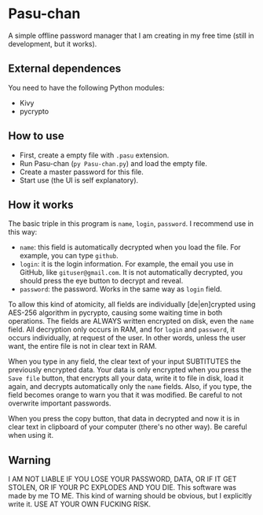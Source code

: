 # Pasu-chan
A simple offline password manager that I am creating in my free time (still in development, but it works).

## External dependences
You need to have the following Python modules:
* Kivy
* pycrypto

## How to use
* First, create a empty file with `.pasu` extension.
* Run Pasu-chan (`py Pasu-chan.py`) and load the empty file.
* Create a master password for this file.
* Start use (the UI is self explanatory).

## How it works
The basic triple in this program is `name`, `login`, `password`. I recommend use in this way:
* `name`: this field is automatically decrypted when you load the file. For example, you can type `github`.
* `login`: it is the login information. For example, the email you use in GitHub, like `gituser@gmail.com`. It is not automatically decrypted, you should press the eye button to decrypt and reveal.
* `password`: the password. Works in the same way as `login` field.

To allow this kind of atomicity, all fields are individually [de|en]crypted using AES-256 algorithm in pycrypto, causing some waiting time in both operations. The fields are ALWAYS written encrypted on disk, even the `name` field. All decryption only occurs in RAM, and for `login` and `password`, it occurs individually, at request of the user. In other words, unless the user want, the entire file is not in clear text in RAM.

When you type in any field, the clear text of your input SUBTITUTES the previously encrypted data. Your data is only encrypted when you press the `Save file` button, that encrypts all your data, write it to file in disk, load it again, and decrypts automatically only the `name` fields. Also, if you type, the field becomes orange to warn you that it was modified. Be careful to not overwrite important passwords.

When you press the copy button, that data in decrypted and now it is in clear text in clipboard of your computer (there's no other way). Be careful when using it.

## Warning
I AM NOT LIABLE IF YOU LOSE YOUR PASSWORD, DATA, OR IF IT GET STOLEN, OR IF YOUR PC EXPLODES AND YOU DIE. This software was made by me TO ME. This kind of warning should be obvious, but I explicitly write it.  USE AT YOUR OWN FUCKING RISK.
